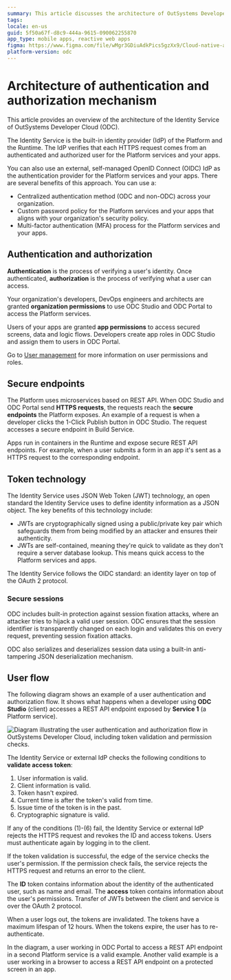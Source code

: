 ```yaml
---
summary: This article discusses the architecture of OutSystems Developer Cloud's authentication and authorization mechanism, including the use of JSON Web Tokens for secure sessions and user flow validation. 
tags: 
locale: en-us
guid: 5f50a67f-d8c9-444a-9615-090062255870
app_type: mobile apps, reactive web apps
figma: https://www.figma.com/file/wMgr3GDiuAdkPics5gzXx9/Cloud-native-architecture-of-OutSystems-Developer-Cloud?type=design&node-id=3001%3A1809&t=wS2nDUn4cr9EORu8-1
platform-version: odc
---
```


# Architecture of authentication and authorization mechanism

This article provides an overview of the architecture of the Identity Service of OutSystems Developer Cloud (ODC).

The Identity Service is the built-in identity provider (IdP) of the Platform and the Runtime. The IdP verifies that each HTTPS request comes from an authenticated and authorized user for the Platform services and your apps.

You can also use an external, self-managed OpenID Connect (OIDC) IdP as the authentication provider for the Platform services and your apps. There are several benefits of this approach. You can use a:

* Centralized authentication method (ODC and non-ODC) across your organization.
* Custom password policy for the Platform services and your apps that aligns with your organization's security policy.
* Multi-factor authentication (MFA) process for the Platform services and your apps.

## Authentication and authorization

**Authentication** is the process of verifying a user's identity. Once authenticated, **authorization** is the process of verifying what a user can access.

Your organization's developers, DevOps engineers and architects are granted **organization permissions** to use ODC Studio and ODC Portal to access the Platform services.

Users of your apps are granted **app permissions** to access secured screens, data and logic flows. Developers create app roles in ODC Studio and assign them to users in ODC Portal. 

Go to [User management](../user-management/intro.md) for more information on user permissions and roles.

## Secure endpoints

The Platform uses microservices based on REST API. When ODC Studio and ODC Portal send **HTTPS requests**, the requests reach the **secure endpoints** the Platform exposes. An example of a request is when a developer clicks the 1-Click Publish button in ODC Studio. The request accesses a secure endpoint in Build Service.

Apps run in containers in the Runtime and expose secure REST API endpoints. For example, when a user submits a form in an app it's sent as a HTTPS request to the corresponding endpoint.

## Token technology

The Identity Service uses JSON Web Token (JWT) technology, an open standard the Identity Service uses to define identity information as a JSON object. The key benefits of this technology include: 

* JWTs are cryptographically signed using a public/private key pair which safeguards them from being modified by an attacker and ensures their authenticity.
* JWTs are self-contained, meaning they're quick to validate as they don't require a server database lookup. This means quick access to the Platform services and apps.

The Identity Service follows the OIDC standard: an identity layer on top of the OAuth 2 protocol.

### Secure sessions

ODC includes built-in protection against session fixation attacks, where an attacker tries to hijack a valid user session. ODC ensures that the session identifier is transparently changed on each login and validates this on every request, preventing session fixation attacks.

ODC also serializes and deserializes session data using a built-in anti-tampering JSON deserialization mechanism. 

## User flow

The following diagram shows an example of a user authentication and authorization flow. It shows what happens when a developer using **ODC Studio** (client) accesses a REST API endpoint exposed by **Service 1** (a Platform service).

![Diagram illustrating the user authentication and authorization flow in OutSystems Developer Cloud, including token validation and permission checks.](images/identity-flow-authorization-diag.png "User Authentication and Authorization Flow Diagram")

The Identity Service or external IdP checks the following conditions to **validate access token**:

1. User information is valid.
1. Client information is valid.
1. Token hasn't expired.
1. Current time is after the token's valid from time.
1. Issue time of the token is in the past.
1. Cryptographic signature is valid.

If any of the conditions (1)-(6) fail, the Identity Service or external IdP rejects the HTTPS request and revokes the ID and access tokens. Users must authenticate again by logging in to the client.

If the token validation is successful, the edge of the service checks the user's permission. If the permission check fails, the service rejects the HTTPS request and returns an error to the client.

The **ID** token contains information about the identity of the authenticated user, such as name and email. The **access** token contains information about the user's permissions. Transfer of JWTs between the client and service is over the OAuth 2 protocol.

When a user logs out, the tokens are invalidated. The tokens have a maximum lifespan of 12 hours. When the tokens expire, the user has to re-authenticate.

In the diagram, a user working in ODC Portal to access a REST API endpoint in a second Platform service is a valid example. Another valid example is a user working in a browser to access a REST API endpoint on a protected screen in an app.
